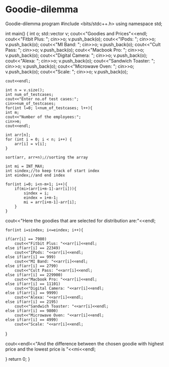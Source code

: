 # Goodie-dilemma
Goodie-dilemma program
#include <bits/stdc++.h>
using namespace std;

int main() {
	int o;
	std::vector<int> v;
	cout<<"Goodies and Prices"<<endl;
	cout<<"Fitbit Plus: ";
	cin>>o;
	v.push_back(o);
	cout<<"IPods: ";
	cin>>o;
	v.push_back(o);
	cout<<"MI Band: ";
	cin>>o;
	v.push_back(o);
	cout<<"Cult Pass: ";
	cin>>o;
	v.push_back(o);
	cout<<"Macbook Pro: ";
	cin>>o;
	v.push_back(o);
	cout<<"Digital Camera: ";
	cin>>o;
	v.push_back(o);
	cout<<"Alexa: ";
	cin>>o;
	v.push_back(o);
	cout<<"Sandwich Toaster: ";
	cin>>o;
	v.push_back(o);
	cout<<"Microwave Oven: ";
	cin>>o;
	v.push_back(o);
	cout<<"Scale: ";
	cin>>o;
	v.push_back(o);

	cout<<endl;

	int n = v.size();
	int num_of_testcases;
	cout<<"Enter no.of test cases:";
	cin>>num_of_testcases;
	for(int l=0; l<num_of_testcases; l++){   
	int m;
	cout<<"Number of the employees:";
    cin>>m;
    cout<<endl;

    int arr[n];
    for (int i = 0; i < n; i++) {
        arr[i] = v[i];
    }

	sort(arr, arr+n);//sorting the array
	
	int mi = INT_MAX;
	int sindex;//to keep track of start index
	int eindex;//and end index
	
	for(int i=0; i<n-m+1; i++){
	    if(mi>(arr[i+m-1]-arr[i])){
	        sindex = i;
	        eindex = i+m-1;
	        mi = arr[i+m-1]-arr[i];
	    }
	}

cout<<"Here the goodies that are selected for distribution are:"<<endl;
	
	for(int i=sindex; i<=eindex; i++){
    
    if(arr[i] == 7980)
        cout<<"Fitbit Plus: "<<arr[i]<<endl;
    else if(arr[i] == 22349)
        cout<<"IPods: "<<arr[i]<<endl;
    else if(arr[i] == 999)
        cout<<"MI Band: "<<arr[i]<<endl;
    else if(arr[i] == 2799)
        cout<<"Cult Pass: "<<arr[i]<<endl;
    else if(arr[i] == 229900)
        cout<<"Macbook Pro: "<<arr[i]<<endl;
    else if(arr[i] == 11101)
        cout<<"Digital Camera: "<<arr[i]<<endl;
    else if(arr[i] == 9999)
        cout<<"Alexa: "<<arr[i]<<endl;
    else if(arr[i] == 2195)
        cout<<"Sandwich Toaster: "<<arr[i]<<endl;
    else if(arr[i] == 9800)
        cout<<"Microwave Oven: "<<arr[i]<<endl;
    else if(arr[i] == 4999)
        cout<<"Scale: "<<arr[i]<<endl;
}

cout<<endl<<"And the difference between the chosen goodie with highest price and the lowest price is "<<mi<<endl;

}
return 0;
}
